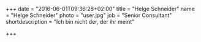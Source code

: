 +++
date = "2016-06-01T09:36:28+02:00"
title = "Helge Schneider"
name = "Helge Schneider"
photo = "user.jpg"
job = "Senior Consultant"
shortdescription = "Ich bin nicht der, der ihr meint"

+++

